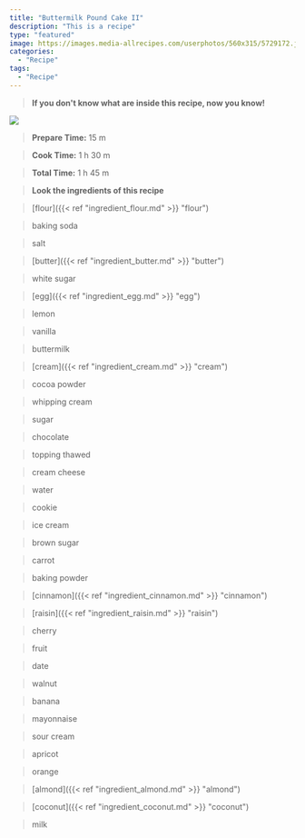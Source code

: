 ```yaml
---
title: "Buttermilk Pound Cake II"
description: "This is a recipe"
type: "featured"
image: https://images.media-allrecipes.com/userphotos/560x315/5729172.jpg
categories: 
  - "Recipe"
tags: 
  - "Recipe"
---
```



>**If you don't know what are inside this recipe, now you know!**

![](../images/Recipes-Banner.jpg)
> **Prepare Time:** 15 m


> **Cook Time:** 1 h 30 m


> **Total Time:** 1 h 45 m

> **Look the ingredients of this recipe**

> [flour]({{< ref "ingredient_flour.md" >}} "flour")

> baking soda

> salt

> [butter]({{< ref "ingredient_butter.md" >}} "butter")

> white sugar

> [egg]({{< ref "ingredient_egg.md" >}} "egg")

> lemon

> vanilla

> buttermilk

> [cream]({{< ref "ingredient_cream.md" >}} "cream")

> cocoa powder

> whipping cream

> sugar

> chocolate

> topping thawed

> cream cheese

> water

> cookie

> ice cream

> brown sugar

> carrot

> baking powder

> [cinnamon]({{< ref "ingredient_cinnamon.md" >}} "cinnamon")

> [raisin]({{< ref "ingredient_raisin.md" >}} "raisin")

> cherry

> fruit

> date

> walnut

> banana

> mayonnaise

> sour cream

> apricot

> orange

> [almond]({{< ref "ingredient_almond.md" >}} "almond")

> [coconut]({{< ref "ingredient_coconut.md" >}} "coconut")

> milk

